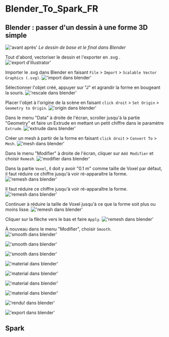 # Blender_To_Spark_FR


## Blender : passer d'un dessin à une forme 3D simple

!['avant après'](./images/avant.png)
*Le dessin de base et le final dans Blender*

Tout d'abord, vectoriser le dessin et l'exporter en .svg .
!['export d'illustrator'](./images/screen1.png)

Importer le .svg dans Blender en faisant `File` > `Import` > `Scalable Vector Graphics (.svg)`.
!['import dans blender'](./images/screen2.png)

Sélectionner l'objet créé, appuyer sur "J" et agrandir la forme en bougeant la souris.
!['rescale dans blender'](./images/screen3.png)

Placer l'objet à l'origine de la scène en faisant `click droit` > `Set Origin` > `Geometry to Origin`.
!['origin dans blender'](./images/screen4.png)

Dans le menu "Data" à droite de l'écran, scroller jusqu'à la partie "Geometry" et faire un Extrude en mettant un petit chiffre dans le paramètre `Extrude`.
!['extrude dans blender'](./images/screen5.png)

Créer un mesh à partir de la forme en faisant `click droit` > `Convert To` > `Mesh`.
!['mesh dans blender'](./images/screen6.png)

Dans le menu "Modifier" à droite de l'écran, cliquer sur `Add Modifier` et choisir `Remesh`.
!['modifier dans blender'](./images/screen7.png)

Dans la partie `Voxel`, il doit y avoir "0.1 m" comme taille de Voxel par défaut, il faut réduire ce chiffre jusqu'à voir ré-apparaître la forme.
!['remesh dans blender'](./images/screen8.png)

Il faut réduire ce chiffre jusqu'à voir ré-apparaître la forme.
!['remesh dans blender'](./images/screen9.png)

Continuer à réduire la taille de Voxel jusqu'à ce que la forme soit plus ou moins lisse.
!['remesh dans blender'](./images/screen10.png)

Cliquer sur la flèche vers le bas et faire `Apply`.
!['remesh dans blender'](./images/screen11.png)

À nouveau dans le menu "Modifier", choisir `Smooth`.
!['smooth dans blender'](./images/screen12.png)

!['smooth dans blender'](./images/screen13.png)

!['smooth dans blender'](./images/screen14.png)

!['material dans blender'](./images/screen15.png)

!['material dans blender'](./images/screen16.png)

!['material dans blender'](./images/screen17.png)

!['material dans blender'](./images/screen18.png)

!['rendu! dans blender'](./images/screen19.png)

!['export dans blender'](./images/screen20.png)

## Spark

